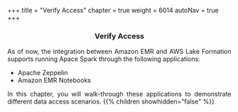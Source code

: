 +++
title = "Verify Access"
chapter = true
weight = 6014
autoNav = true
+++

<center><h3>Verify Access</h3></center>

<div style="text-align: justify">
    As of now, the integration between Amazon EMR and AWS Lake Formation supports running Apace Spark through the following applications:
    <ul>
        <li>Apache Zeppelin</li>
        <li>Amazon EMR Notebooks</li>
    </ul>
    In this chapter, you will walk-through these applications to demonstrate different data access scenarios.
    {{% children showhidden="false" %}}
</div>